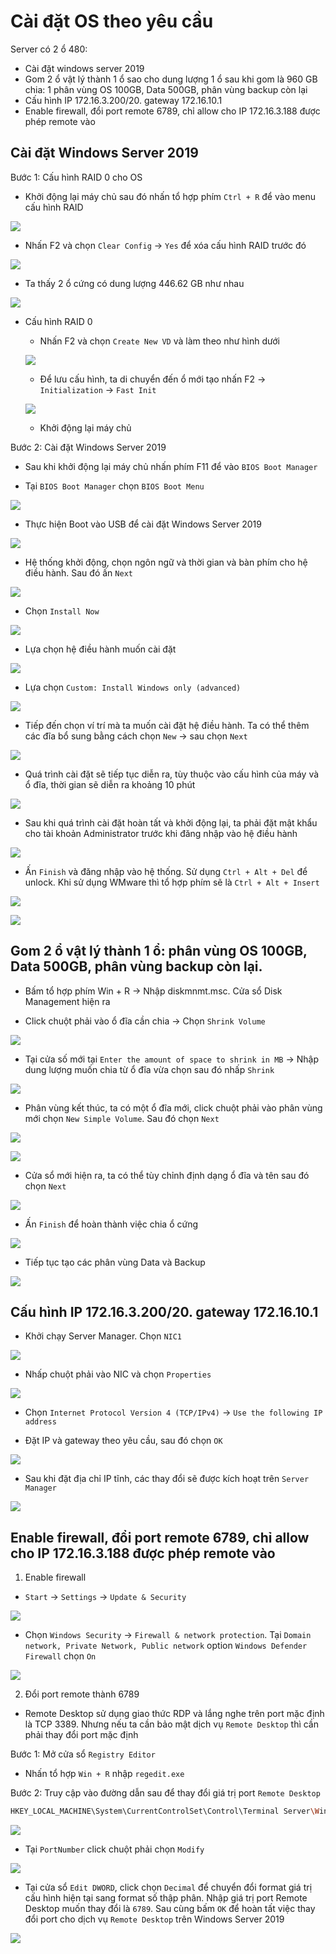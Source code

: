 # Cài đặt OS theo yêu cầu

Server có 2 ổ 480:
+ Cài đặt windows server 2019
+ Gom 2 ổ vật lý thành 1 ổ sao cho dung lượng 1 ổ sau khi gom là 960 GB chia: 1 phân vùng OS 100GB, Data 500GB, phân vùng backup còn lại
+ Cấu hình IP 172.16.3.200/20. gateway 172.16.10.1
+ Enable firewall, đổi port remote 6789, chỉ allow cho IP 172.16.3.188 được phép remote vào

## Cài đặt Windows Server 2019

Bước 1: Cấu hình RAID 0 cho OS
- Khởi động lại máy chủ sau đó nhấn tổ hợp phím `Ctrl + R` để vào menu cấu hình RAID

![](./images/os1.png)

- Nhấn F2 và chọn `Clear Config` -> `Yes` để xóa cấu hình RAID trước đó

![](./images/os2.png)

- Ta thấy 2 ổ cứng có dung lượng 446.62 GB như nhau

![](./images/os3.png)

- Cấu hình RAID 0
	+ Nhấn F2 và chọn `Create New VD` và làm theo như hình dưới

	![](./images/os4.png)
	
	+ Để lưu cấu hình, ta di chuyển đến ổ mới tạo nhấn F2 -> `Initialization` -> `Fast Init`

	![](./images/os6.png)
	
	+ Khởi động lại máy chủ

Bước 2: Cài đặt Windows Server 2019

- Sau khi khởi động lại máy chủ nhấn phím F11 để vào `BIOS Boot Manager`

- Tại `BIOS Boot Manager` chọn `BIOS Boot Menu`

![](./images/os8.png)

- Thực hiện Boot vào USB để cài đặt Windows Server 2019

![](./images/os9.png)

- Hệ thống khởi động, chọn ngôn ngữ và thời gian và bàn phím cho hệ điều hành. Sau đó ấn `Next`

![](./images/os10.png)

- Chọn `Install Now`

![](./images/os11.png)

- Lựa chọn hệ điều hành muốn cài đặt

![](./images/os12.png)

- Lựa chọn `Custom: Install Windows only (advanced)` 

![](./images/os13.png)

- Tiếp đến chọn ví trí mà ta muốn cài đặt hệ điều hành. Ta có thể thêm các đĩa bổ sung bằng cách chọn `New` -> sau chọn `Next`

![](./images/os14.png)

- Quá trình cài đặt sẽ tiếp tục diễn ra, tùy thuộc vào cấu hình của máy và ổ đĩa, thời gian sẽ diễn ra khoảng 10 phút

![](./images/os15.png)

- Sau khi quá trình cài đặt hoàn tất và khởi động lại, ta phải đặt mật khẩu cho tài khoản Administrator trước khi đăng nhập vào hệ điều hành

![](./images/os16.png)

- Ấn `Finish` và đăng nhập vào hệ thống. Sử dụng `Ctrl + Alt + Del` để unlock. Khi sử dụng WMware thì tổ hợp phím sẽ là `Ctrl + Alt + Insert`

![](./images/os17.png)

![](./images/os18.png)

## Gom 2 ổ vật lý thành 1 ổ: phân vùng OS 100GB, Data 500GB, phân vùng backup còn lại.
- Bấm tổ hợp phím Win + R -> Nhập diskmnmt.msc. Cửa sổ Disk Management hiện ra 

- Click chuột phải vào ổ đĩa cần chia -> Chọn `Shrink Volume`

![](./images/os19.png)

- Tại cửa số mới tại `Enter the amount of space to shrink in MB` -> Nhập dung lượng muốn chia từ ổ đĩa vừa chọn sau đó nhấp `Shrink`

![](./images/os20.png)

- Phân vùng kết thúc, ta có một ổ đĩa mới, click chuột phải vào phân vùng mới chọn `New Simple Volume`. Sau đó chọn `Next`

![](./images/os21.png)

![](./images/os22.png)

- Cửa sổ mới hiện ra, ta có thể tùy chỉnh định dạng ổ đĩa và tên sau đó chọn `Next`

![](./images/os23.png)

- Ấn `Finish` để hoàn thành việc chia ổ cứng

![](./images/os24.png)

- Tiếp tục tạo các phân vùng Data và Backup

![](./images/os25.png)

## Cấu hình IP 172.16.3.200/20. gateway 172.16.10.1

- Khởi chạy Server Manager. Chọn `NIC1`

![](./images/os26.png)

- Nhấp chuột phải vào NIC và chọn `Properties`

![](./images/os27.png)

- Chọn `Internet Protocol Version 4 (TCP/IPv4)` -> `Use the following IP address`

- Đặt IP và gateway theo yêu cầu, sau đó chọn `OK`

![](./images/os28.png)

- Sau khi đặt địa chỉ IP tĩnh, các thay đổi sẽ được kích hoạt trên `Server Manager`

![](./images/os29.png)

## Enable firewall, đổi port remote 6789, chỉ allow cho IP 172.16.3.188 được phép remote vào

1. Enable firewall

- `Start` -> `Settings` -> `Update & Security`

![](./images/os30.png)

- Chọn `Windows Security` -> `Firewall & network protection`. Tại `Domain network, Private Network, Public network` option `Windows Defender Firewall` chọn `On`

![](./images/os31.png)

2. Đổi port remote thành 6789
- Remote Desktop sử dụng giao thức RDP và lắng nghe trên port mặc định là TCP 3389. Nhưng nếu ta cần bảo mật dịch vụ `Remote Desktop` thì cần phải thay đổi port mặc định

Bước 1: Mở cửa sổ `Registry Editor`

- Nhấn tổ hợp `Win + R` nhập `regedit.exe`

Bước 2: Truy cập vào đường dẫn sau để thay đổi giá trị port `Remote Desktop`
```sh
HKEY_LOCAL_MACHINE\System\CurrentControlSet\Control\Terminal Server\WinStations\RDP-Tcp\PortNumber
```

![](./images/os32.png)

- Tại `PortNumber` click chuột phải chọn `Modify`

![](./images/os33.png)

- Tại cửa sổ `Edit DWORD`, click chọn `Decimal` để chuyển đổi format giá trị cấu hình hiện tại sang format số thập phân. Nhập giá trị port Remote Desktop muốn thay đổi là `6789`. Sau cùng bấm `OK` để hoàn tất việc thay đổi port cho dịch vụ `Remote Desktop` trên Windows Server 2019

![](./images/os34.png)
